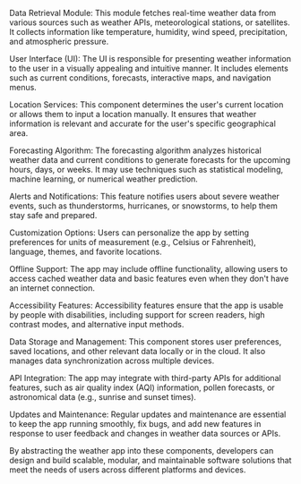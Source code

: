 Data Retrieval Module: This module fetches real-time weather data from various sources such as weather APIs, meteorological stations, or satellites. It collects information like temperature, humidity, wind speed, precipitation, and atmospheric pressure.

User Interface (UI): The UI is responsible for presenting weather information to the user in a visually appealing and intuitive manner. It includes elements such as current conditions, forecasts, interactive maps, and navigation menus.

Location Services: This component determines the user's current location or allows them to input a location manually. It ensures that weather information is relevant and accurate for the user's specific geographical area.

Forecasting Algorithm: The forecasting algorithm analyzes historical weather data and current conditions to generate forecasts for the upcoming hours, days, or weeks. It may use techniques such as statistical modeling, machine learning, or numerical weather prediction.

Alerts and Notifications: This feature notifies users about severe weather events, such as thunderstorms, hurricanes, or snowstorms, to help them stay safe and prepared.

Customization Options: Users can personalize the app by setting preferences for units of measurement (e.g., Celsius or Fahrenheit), language, themes, and favorite locations.

Offline Support: The app may include offline functionality, allowing users to access cached weather data and basic features even when they don't have an internet connection.

Accessibility Features: Accessibility features ensure that the app is usable by people with disabilities, including support for screen readers, high contrast modes, and alternative input methods.

Data Storage and Management: This component stores user preferences, saved locations, and other relevant data locally or in the cloud. It also manages data synchronization across multiple devices.

API Integration: The app may integrate with third-party APIs for additional features, such as air quality index (AQI) information, pollen forecasts, or astronomical data (e.g., sunrise and sunset times).

Updates and Maintenance: Regular updates and maintenance are essential to keep the app running smoothly, fix bugs, and add new features in response to user feedback and changes in weather data sources or APIs.

By abstracting the weather app into these components, developers can design and build scalable, modular, and maintainable software solutions that meet the needs of users across different platforms and devices.
